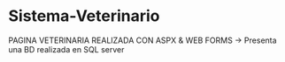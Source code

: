 # Sistema-Veterinario
PAGINA VETERINARIA REALIZADA CON ASPX & WEB FORMS
-> Presenta una BD realizada en SQL server
